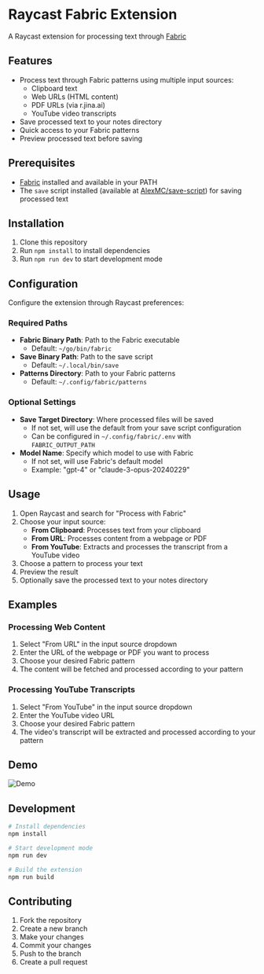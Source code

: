 # Raycast Fabric Extension

A Raycast extension for processing text through [Fabric](https://github.com/danielmiessler/fabric/tree/main/patterns)

## Features

- Process text through Fabric patterns using multiple input sources:
  - Clipboard text
  - Web URLs (HTML content)
  - PDF URLs (via r.jina.ai)
  - YouTube video transcripts
- Save processed text to your notes directory
- Quick access to your Fabric patterns
- Preview processed text before saving

## Prerequisites

- [Fabric](https://github.com/alcarney/fabric) installed and available in your PATH
- The `save` script installed (available at [AlexMC/save-script](https://github.com/AlexMC/save-script)) for saving processed text

## Installation

1. Clone this repository
2. Run `npm install` to install dependencies
3. Run `npm run dev` to start development mode

## Configuration

Configure the extension through Raycast preferences:

### Required Paths
- **Fabric Binary Path**: Path to the Fabric executable
  - Default: `~/go/bin/fabric`
- **Save Binary Path**: Path to the save script
  - Default: `~/.local/bin/save`
- **Patterns Directory**: Path to your Fabric patterns
  - Default: `~/.config/fabric/patterns`

### Optional Settings
- **Save Target Directory**: Where processed files will be saved
  - If not set, will use the default from your save script configuration
  - Can be configured in `~/.config/fabric/.env` with `FABRIC_OUTPUT_PATH`
- **Model Name**: Specify which model to use with Fabric
  - If not set, will use Fabric's default model
  - Example: "gpt-4" or "claude-3-opus-20240229"

## Usage

1. Open Raycast and search for "Process with Fabric"
2. Choose your input source:
   - **From Clipboard**: Processes text from your clipboard
   - **From URL**: Processes content from a webpage or PDF
   - **From YouTube**: Extracts and processes the transcript from a YouTube video
3. Choose a pattern to process your text
4. Preview the result
5. Optionally save the processed text to your notes directory

## Examples

### Processing Web Content
1. Select "From URL" in the input source dropdown
2. Enter the URL of the webpage or PDF you want to process
3. Choose your desired Fabric pattern
4. The content will be fetched and processed according to your pattern

### Processing YouTube Transcripts
1. Select "From YouTube" in the input source dropdown
2. Enter the YouTube video URL
3. Choose your desired Fabric pattern
4. The video's transcript will be extracted and processed according to your pattern

## Demo

![Demo](https://user-images.githubusercontent.com/alexmc/raycast-fabric-pattern-processor/assets/demo.gif)

## Development

```bash
# Install dependencies
npm install

# Start development mode
npm run dev

# Build the extension
npm run build
```

## Contributing

1. Fork the repository
2. Create a new branch
3. Make your changes
4. Commit your changes
5. Push to the branch
6. Create a pull request